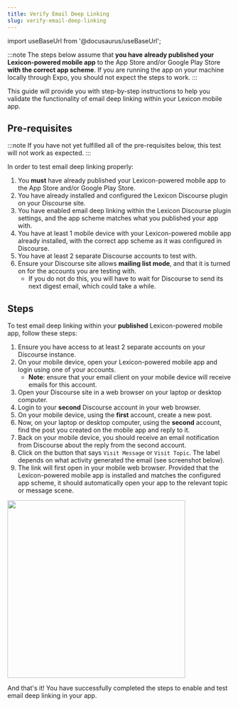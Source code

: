 ```yaml
---
title: Verify Email Deep Linking
slug: verify-email-deep-linking
---
```


import useBaseUrl from '@docusaurus/useBaseUrl';

:::note
The steps below assume that **you have already published your Lexicon-powered mobile app** to the App Store and/or Google Play Store **with the correct app scheme**. If you are running the app on your machine locally through Expo, you should not expect the steps to work.
:::

This guide will provide you with step-by-step instructions to help you validate the functionality of email deep linking within your Lexicon mobile app.

## Pre-requisites

:::note
If you have not yet fulfilled all of the pre-requisites below, this test will not work as expected.
:::

In order to test email deep linking properly:

1. You **must** have already published your Lexicon-powered mobile app to the App Store and/or Google Play Store.
1. You have already installed and configured the Lexicon Discourse plugin on your Discourse site.
1. You have enabled email deep linking within the Lexicon Discourse plugin settings, and the app scheme matches what you published your app with.
1. You have at least 1 mobile device with your Lexicon-powered mobile app already installed, with the correct app scheme as it was configured in Discourse.
1. You have at least 2 separate Discourse accounts to test with.
1. Ensure your Discourse site allows **mailing list mode**, and that it is turned on for the accounts you are testing with.
   - If you do not do this, you will have to wait for Discourse to send its next digest email, which could take a while.

## Steps

To test email deep linking within your **published** Lexicon-powered mobile app, follow these steps:

1. Ensure you have access to at least 2 separate accounts on your Discourse instance.
1. On your mobile device, open your Lexicon-powered mobile app and login using one of your accounts.
   - **Note**: ensure that your email client on your mobile device will receive emails for this account.
1. Open your Discourse site in a web browser on your laptop or desktop computer.
1. Login to your **second** Discourse account in your web browser.
1. On your mobile device, using the **first** account, create a new post.
1. Now, on your laptop or desktop computer, using the **second** account, find the post you created on the mobile app and reply to it.
1. Back on your mobile device, you should receive an email notification from Discourse about the reply from the second account.
1. Click on the button that says `Visit Message` or `Visit Topic`. The label depends on what activity generated the email (see screenshot below).
1. The link will first open in your mobile web browser. Provided that the Lexicon-powered mobile app is installed and matches the configured app scheme, it should automatically open your app to the relevant topic or message scene.

<div style={{textAlign: 'center'}}>
    <img width="400"  src={useBaseUrl('/img/screenshot/Discourse-Plugin-Email-notification.png')} />
</div>

And that's it! You have successfully completed the steps to enable and test email deep linking in your app.

